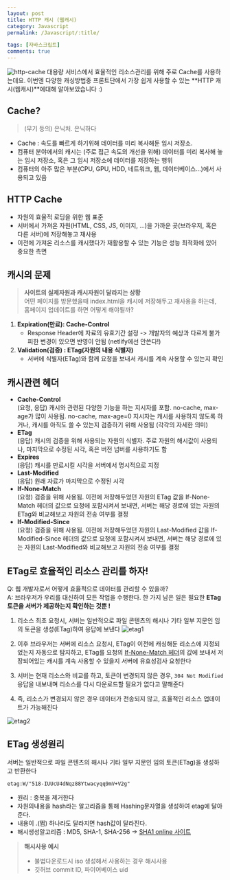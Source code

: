 ```yaml
---
layout: post
title: HTTP 캐시 (웹캐시)
category: Javascript
permalink: /Javascript/:title/

tags: [자바스크립트]
comments: true
---
```


![http-cache]({{site.baseurl}}/img/http-cache.png)
대용량 서비스에서 효율적인 리소스관리를 위해 주로 Cache를 사용하는데요. 이번엔 다양한 캐싱방법중 프론트단에서 가장 쉽게 사용할 수 있는 **HTTP 캐시(웹캐시)**에대해 알아보았습니다 :)

## Cache?
> (무기 등의) 은닉처. 은닉하다

- Cache : 속도를 빠르게 하기위해 데이터를 미리 복사해둔 임시 저장소.
- 컴퓨터 분야에서의 캐시는 (주로 접근 속도의 개선을 위해) 데이터를 미리 복사해 놓는 임시 저장소, 혹은 그 임시 저장소에 데이터를 저장하는 행위
- 컴퓨터의 아주 많은 부분(CPU, GPU, HDD, 네트워크, 웹, 데이터베이스...)에서 사용되고 있음

## HTTP Cache
- 자원의 효율적 로딩을 위한 웹 표준
- 서버에서 가져온 자원(HTML, CSS, JS, 이미지, ...)을 가까운 곳(브라우저, 혹은 다른 서버)에 저장해놓고 재사용
- 이전에 가져온 리소스를 캐시했다가 재활용할 수 있는 기능은 성능 최적화에 있어 중요한 측면

## 캐시의 문제

>**사이트의 실제자원과 캐시자원이 달라지는 상황**  
어떤 페이지를 방문했을때 index.html을 캐시에 저장해두고 재사용을 하는데, 홈페이지 업데이트를 하면 어떻게 해야될까?

1. **Expiration(만료): Cache-Control**
    - Response Header에 자료의 유효기간 설정
    -> 개발자의 예상과 다르게 불가피한 변경이 있으면 반영이 안됨 (netlify에선 안쓴다!)
2. **Validation(검증) : ETag(자원의 내용 식별자)**
    - 서버에 식별자(ETag)와 함께 요청을 보내서 캐시를 계속 사용할 수 있는지 확인

## 캐시관련 헤더
- **Cache-Control**  
(요청, 응답) 캐시와 관련된 다양한 기능을 하는 지시자를 포함. no-cache, max-age가 많이 사용됨. no-cache, max-age=0 지시자는 캐시를 사용하지 않도록 하거나, 캐시를 아직도 쓸 수 있는지 검증하기 위해 사용됨 (각각의 자세한 의미)
- **ETag**  
(응답) 캐시의 검증을 위해 사용되는 자원의 식별자. 주로 자원의 해시값이 사용되나, 마지막으로 수정된 시각, 혹은 버전 넘버를 사용하기도 함
- **Expires**  
(응답) 캐시를 만료시킬 시각을 서버에서 명시적으로 지정
- **Last-Modified**  
(응답) 원래 자료가 마지막으로 수정된 시각
- **If-None-Match**  
(요청) 검증을 위해 사용됨. 이전에 저장해두었던 자원의 ETag 값을 If-None-Match 헤더의 값으로 요청에 포함시켜서 보내면, 서버는 해당 경로에 있는 자원의 ETag와 비교해보고 자원의 전송 여부를 결정
- **If-Modified-Since**  
(요청) 검증을 위해 사용됨. 이전에 저장해두었던 자원의 Last-Modified 값을 If-Modified-Since 헤더의 값으로 요청에 포함시켜서 보내면, 서버는 해당 경로에 있는 자원의 Last-Modified와 비교해보고 자원의 전송 여부를 결정

## ETag로 효율적인 리소스 관리를 하자!

Q: 웹 개발자로서 어떻게 효율적으로 데이터를 관리할 수 있을까?  
A: 브라우저가 우리를 대신하여 모든 작업을 수행한다. 한 가지 남은 일은 필요한 **ETag 토큰을 서버가 제공하는지 확인하는 것뿐 !**

1. 리소스 최초 요청시, 서버는 일반적으로 파일 콘텐츠의 해시나 기타 일부 지문인 임의 토큰을 생성(ETag)하여 응답에 보낸다
![etag1]({{site.baseurl}}/img/etag1.jpg)

2. 이후 브라우저는 서버에 리소스 요청시, ETag이 이전에 캐싱해둔 리소스에 지정되었는지 자동으로 탐지하고, ETag를 요청의 [If-None-Match 헤더](https://developer.mozilla.org/en-US/docs/Web/HTTP/Headers/If-None-Match)의 값에 보내서 저장되어있는 캐시를 계속 사용할 수 있을지 서버에 유효성검사 요청한다
3. 서버는 현재 리소스와 비교를 하고, 토큰이 변경되지 않은 경우,  `304 Not Modified` 응답을 내보내며 리소스를 다시 다운로드할 필요가 없다고 말해준다
4. 즉, 리소스가 변경되지 않은 경우 데이터가 전송되지 않고, 효율적인 리소스 업데이트가 가능해진다

![etag2]({{site.baseurl}}/img/etag2.jpg)


## ETag 생성원리
서버는 일반적으로 파일 콘텐츠의 해시나 기타 일부 지문인 임의 토큰(ETag)을 생성하고 반환한다 

`etag:W/"518-IUUcU4dNqz88Ytwacyqq9mV+V2g"`
* 원리 : 중복을 제거한다
* 자원의내용을 hash라는 알고리즘을 통해 Hashing문자열을 생성하여 etag에 달아준다.
* 내용이 .(쩜) 하나라도 달라지면 hash값이 달라진다.
* 해시생성알고리즘 : MD5, SHA-1, SHA-256 -> [SHA1 online 사이트](http://www.sha1-online.com/)

>**해시사용 예시**
>* 불법다운로드시 iso 생성해서 사용하는 경우 해시사용
>* 깃허브 commit ID, 파이어베이스 uid


